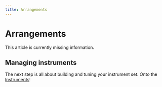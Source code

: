 ```yaml
---
title: Arrangements
---
```


# Arrangements

<p class="notice">
This article is currently missing information.
</p>


## Managing instruments

The next step is all about building and tuning your instrument set. Onto the [Instruments](/instruments.html)!
